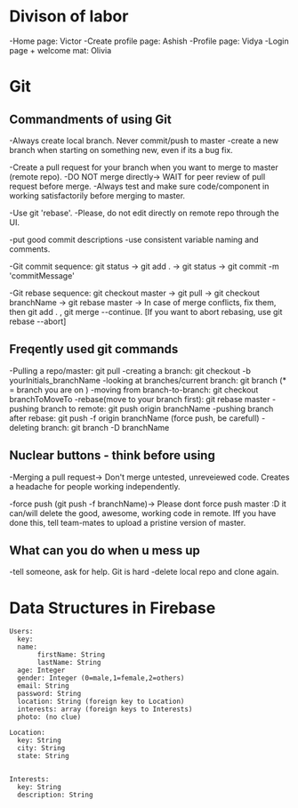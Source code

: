 # Divison of labor
-Home page:           Victor
-Create profile page: Ashish
-Profile page:        Vidya
-Login page + welcome mat: Olivia

# Git

## Commandments of using Git
-Always create local branch. Never commit/push to master
-create a new branch when starting on something new, even if its a bug fix.

-Create a pull request for your branch when you want to merge to master (remote repo).
-DO NOT merge directly-> WAIT for peer review of pull request before merge.
-Always test and make sure code/component in working satisfactorily before merging to master.

-Use git 'rebase'.
-Please, do not edit directly on remote repo through the UI.

-put good commit descriptions
-use consistent variable naming and comments.

-Git commit sequence: git status -> git add . -> git status -> git commit -m 'commitMessage'

-Git rebase sequence: git checkout master -> git pull -> git checkout branchName -> git rebase master -> In case of merge conflicts, fix them, then git add . , git merge --continue. [If you want to abort rebasing, use git rebase --abort]

## Freqently used git commands
-Pulling a repo/master: git pull
-creating a branch: git checkout -b yourInitials_branchName
-looking at branches/current branch: git branch (* = branch you are on )
-moving from branch-to-branch:  git checkout branchToMoveTo
-rebase(move to your branch first): git rebase master
-pushing branch to remote: git push origin branchName
-pushing branch after rebase: git push -f origin branchName (force push, be carefull)
-deleting branch: git branch -D branchName

## Nuclear buttons - think before using
-Merging a pull request-> Don't merge untested, unreveiewed code. Creates a headache for people working independently.

-force push (git push -f branchName)-> Please dont force push master :D it can/will delete the good, awesome, working code in remote. Iff you have done this, tell team-mates to upload a pristine version of master.

## What can you do when u mess up
-tell someone, ask for help. Git is hard
-delete local repo and clone again.


# Data Structures in Firebase

    Users:
      key:
      name:
           firstName: String
           lastName: String
      age: Integer
      gender: Integer (0=male,1=female,2=others)
      email: String
      password: String
      location: String (foreign key to Location)
      interests: array (foreign keys to Interests)
      photo: (no clue)

    Location:
      key: String
      city: String
      state: String


    Interests:
      key: String
      description: String